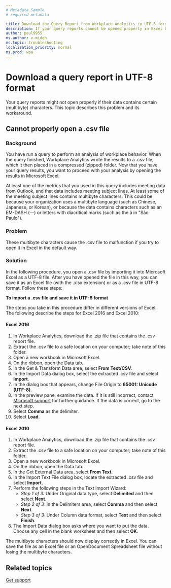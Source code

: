 ```yaml
---
# Metadata Sample
# required metadata

title: Download the Query Report from Workplace Analytics in UTF-8 format
description: If your query reports cannot be opened properly in Excel because they contain multi-byte characters, follow these steps to work around the problem   
author: paul9955
ms.author: v-mideh
ms.topic: troubleshooting
localization_priority: normal 
ms.prod: wpa
---
```


# Download a query report in UTF-8 format

Your query reports might not open properly if their data contains certain (multibyte) characters. This topic describes this problem and its workaround.

## Cannot properly open a .csv file

### Background

You have run a query to perform an analysis of workplace behavior. When the query finished, Workplace Analytics wrote the results to a .csv file, which it then placed in a compressed (zipped) folder. Now that you have your query results, you want to proceed with your analysis by opening the results in Microsoft Excel. 

At least one of the metrics that you used in this query includes meeting data from Outlook, and that data includes meeting subject lines. At least some of the meeting subject lines contains multibyte characters. This could be because your organization uses a multibyte language (such as Chinese, Japanese, or Korean), or because the data contains characters such as an EM-DASH (—) or letters with diacritical marks (such as the ã in "São Paulo").

### Problem

These multibyte characters cause the .csv file to malfunction if you try to open it in Excel in the default way. 

### Solution

In the following procedure, you open a .csv file by importing it into Microsoft Excel as a UTF-8 file. After you have opened the file in this way, you can save it as an Excel file (with the .xlsx extension) or as a .csv file in UTF-8 format. Follow these steps:

**To import a .csv file and save it in UTF-8 format**

The steps you take in this procedure differ in different versions of Excel. The following describe the steps for Excel 2016 and Excel 2010: 

#### Excel 2016

1. In Workplace Analytics, download the .zip file that contains the .csv report file. 
2. Extract the .csv file to a safe location on your computer; take note of this folder.
3. Open a new workbook in Microsoft Excel.
4. On the ribbon, open the Data tab.
5. In the Get & Transform Data area, select **From Text/CSV**.
6. In the Import Data dialog box, select the extracted .csv file and select **Import**.
7. In the dialog box that appears, change File Origin to **65001: Unicode (UTF-8)**. 
8. In the preview pane, examine the data. If it is still incorrect, contact [Microsoft support](https://support.microsoft.com/contactus/) for further guidance. If the data is correct, go to the next step.
9. Select **Comma** as the delimiter.
10. Select **Load**.

#### Excel 2010

1. In Workplace Analytics, download the .zip file that contains the .csv report file.
2. Extract the .csv file to a safe location on your computer; take note of this folder.
3. Open a new workbook in Microsoft Excel.
4. On the ribbon, open the Data tab.
5. In the Get External Data area, select **From Text**.
6. In the Import Text File dialog box, locate the extracted .csv file and select **Import**.
7. Perform the following steps in the Text Import Wizard: 
   * *Step 1 of 3:* Under Original data type, select **Delimited** and then select **Next**.
   * *Step 2 of 3:* In the Delimiters area, select **Comma** and then select **Next**.
   * *Step 3 of 3:* Under Column data format, select **Text** and then select **Finish**.
8. The Import Data dialog box asks where you want to put the data. Choose any cell in the blank worksheet and then select **OK**.

The multibyte characters should now display correctly in Excel. You can save the file as an Excel file or an OpenDocument Spreadsheet file without losing the multibyte characters.

## Related topics

[Get support](../overview/getting-support.md)